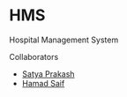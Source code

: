 # HMS
Hospital Management System

Collaborators
- <a href="https://github.com/prakashZip">Satya Prakash</a>
- <a href="https://github.com/HamadCoder2">Hamad Saif</a>
